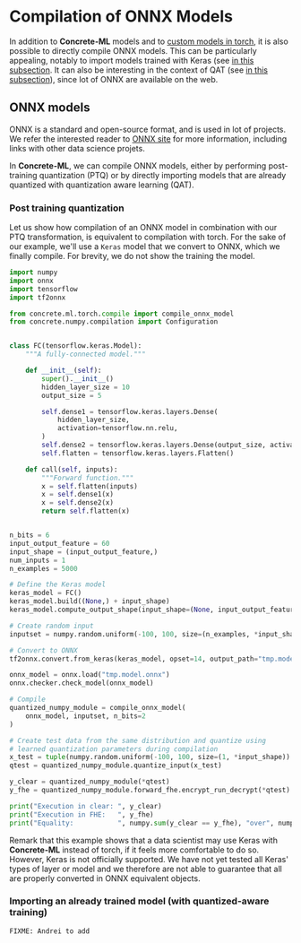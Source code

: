 # Compilation of ONNX Models

In addition to **Concrete-ML** models and to [custom models in torch](torch_support.md), it is also possible to directly compile ONNX models. This can be particularly appealing, notably to import models trained with Keras (see [in this subsection](compilation_onnx.md#post-training-quantization). It can also be interesting in the context of QAT (see [in this subsection](compilation_onnx.md#importing-an-already-trained-model-with-quantized-aware-training)), since lot of ONNX are available on the web.

## ONNX models

ONNX is a standard and open-source format, and is used in lot of projects. We refer the interested reader to [ONNX site](https://onnx.ai) for more information, including links with other data science projets.

In **Concrete-ML**, we can compile ONNX models, either by performing post-training quantization (PTQ) or by directly importing models that are already quantized with quantization aware learning (QAT).

### Post training quantization

Let us show how compilation of an ONNX model in combination with our PTQ transformation, is equivalent to compilation with torch. For the sake of our example, we'll use a `Keras` model that we convert to ONNX, which we finally compile. For brevity, we do not show the training the model.

```python
import numpy
import onnx
import tensorflow
import tf2onnx

from concrete.ml.torch.compile import compile_onnx_model
from concrete.numpy.compilation import Configuration


class FC(tensorflow.keras.Model):
    """A fully-connected model."""

    def __init__(self):
        super().__init__()
        hidden_layer_size = 10
        output_size = 5

        self.dense1 = tensorflow.keras.layers.Dense(
            hidden_layer_size,
            activation=tensorflow.nn.relu,
        )
        self.dense2 = tensorflow.keras.layers.Dense(output_size, activation=tensorflow.nn.relu6)
        self.flatten = tensorflow.keras.layers.Flatten()

    def call(self, inputs):
        """Forward function."""
        x = self.flatten(inputs)
        x = self.dense1(x)
        x = self.dense2(x)
        return self.flatten(x)


n_bits = 6
input_output_feature = 60
input_shape = (input_output_feature,)
num_inputs = 1
n_examples = 5000

# Define the Keras model
keras_model = FC()
keras_model.build((None,) + input_shape)
keras_model.compute_output_shape(input_shape=(None, input_output_feature))

# Create random input
inputset = numpy.random.uniform(-100, 100, size=(n_examples, *input_shape))

# Convert to ONNX
tf2onnx.convert.from_keras(keras_model, opset=14, output_path="tmp.model.onnx")

onnx_model = onnx.load("tmp.model.onnx")
onnx.checker.check_model(onnx_model)

# Compile
quantized_numpy_module = compile_onnx_model(
    onnx_model, inputset, n_bits=2
)

# Create test data from the same distribution and quantize using
# learned quantization parameters during compilation
x_test = tuple(numpy.random.uniform(-100, 100, size=(1, *input_shape)) for _ in range(num_inputs))
qtest = quantized_numpy_module.quantize_input(x_test)

y_clear = quantized_numpy_module(*qtest)
y_fhe = quantized_numpy_module.forward_fhe.encrypt_run_decrypt(*qtest)

print("Execution in clear: ", y_clear)
print("Execution in FHE:   ", y_fhe)
print("Equality:           ", numpy.sum(y_clear == y_fhe), "over", numpy.size(y_fhe), "values")
```

Remark that this example shows that a data scientist may use Keras with **Concrete-ML** instead of torch, if it feels more comfortable to do so. However, Keras is not officially supported. We have not yet tested all Keras' types of layer or model and we therefore are not able to guarantee that all are properly converted in ONNX equivalent objects.

### Importing an already trained model (with quantized-aware training)

```{note}
FIXME: Andrei to add
```
